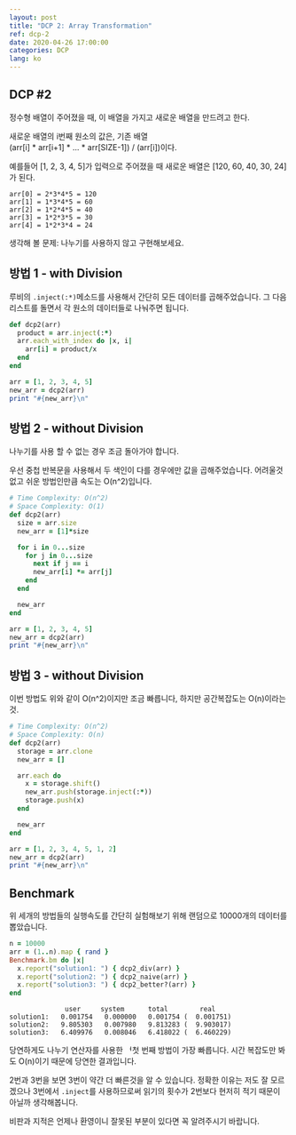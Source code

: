 ```yaml
---
layout: post
title: "DCP 2: Array Transformation"
ref: dcp-2
date: 2020-04-26 17:00:00
categories: DCP
lang: ko
---
```


## **DCP #2**

정수형 배열이 주어졌을 때, 이 배열을 가지고 새로운 배열을 만드려고 한다.

새로운 배열의 i번째 원소의 값은, 기존 배열 <br>
(arr[i] * arr[i+1] * ... * arr[SIZE-1]) / (arr[i])이다.

예를들어 [1, 2, 3, 4, 5]가 입력으로 주어졌을 때 새로운 배열은 [120, 60, 40, 30, 24]가 된다. 

```
arr[0] = 2*3*4*5 = 120
arr[1] = 1*3*4*5 = 60
arr[2] = 1*2*4*5 = 40
arr[3] = 1*2*3*5 = 30
arr[4] = 1*2*3*4 = 24
```

생각해 볼 문제: 나누기를 사용하지 않고 구현해보세요.

<div class="divider"></div>

## **방법 1 - with Division**

루비의 `.inject(:*)`메소드를 사용해서 간단히 모든 데이터를 곱해주었습니다. 
그 다음 리스트를 돌면서 각 원소의 데이터들로 나눠주면 됩니다.

```rb
def dcp2(arr)
  product = arr.inject(:*) 
  arr.each_with_index do |x, i|
    arr[i] = product/x
  end
end

arr = [1, 2, 3, 4, 5]
new_arr = dcp2(arr)
print "#{new_arr}\n"
```

## **방법 2 - without Division**

나누기를 사용 할 수 없는 경우 조금 돌아가야 합니다.

우선 중첩 반복문을 사용해서 두 색인이 다를 경우에만 값을 곱해주었습니다.
어려울것 없고 쉬운 방법인만큼 속도는 O(n^2)입니다. 

```rb
# Time Complexity: O(n^2)
# Space Complexity: O(1)
def dcp2(arr)
  size = arr.size
  new_arr = [1]*size

  for i in 0...size
    for j in 0...size
      next if j == i
      new_arr[i] *= arr[j]
    end
  end

  new_arr
end

arr = [1, 2, 3, 4, 5]
new_arr = dcp2(arr)
print "#{new_arr}\n"
```

## **방법 3 - without Division**

이번 방법도 위와 같이 O(n^2)이지만 조금 빠릅니다, 하지만 공간복잡도는 O(n)이라는 것.

```rb
# Time Complexity: O(n^2)
# Space Complexity: O(n)
def dcp2(arr)
  storage = arr.clone
  new_arr = []

  arr.each do
    x = storage.shift()
    new_arr.push(storage.inject(:*))
    storage.push(x)
  end

  new_arr
end

arr = [1, 2, 3, 4, 5, 1, 2]
new_arr = dcp2(arr)
print "#{new_arr}\n"
```

## Benchmark

위 세개의 방법들의 실행속도를 간단히 실험해보기 위해 랜덤으로 10000개의 데이터를 뽑았습니다.

```rb
n = 10000
arr = (1..n).map { rand }
Benchmark.bm do |x|
  x.report("solution1: ") { dcp2_div(arr) }
  x.report("solution2: ") { dcp2_naive(arr) }
  x.report("solution3: ") { dcp2_better?(arr) }
end
```
```
              user     system      total        real
solution1:   0.001754   0.000000   0.001754 (  0.001751)
solution2:   9.805303   0.007980   9.813283 (  9.903017)
solution3:   6.409976   0.008046   6.418022 (  6.460229)
```
당연하게도 나누기 연산자를 사용한 ᅥ첫 번째 방법이 가장 빠릅니다. 시간 복잡도만 봐도 O(n)이기 때문에
당연한 결과입니다.

2번과 3번을 보면 3번이 약간 더 빠른것을 알 수 있습니다. 정확한 이유는 저도 잘 모르겠으나
3번에서 `.inject`를 사용하므로써 읽기의 횟수가 2번보다 현저히 적기 때문이 아닐까 생각해봅니다.

비판과 지적은 언제나 환영이니 잘못된 부분이 있다면 꼭 알려주시기 바랍니다.
